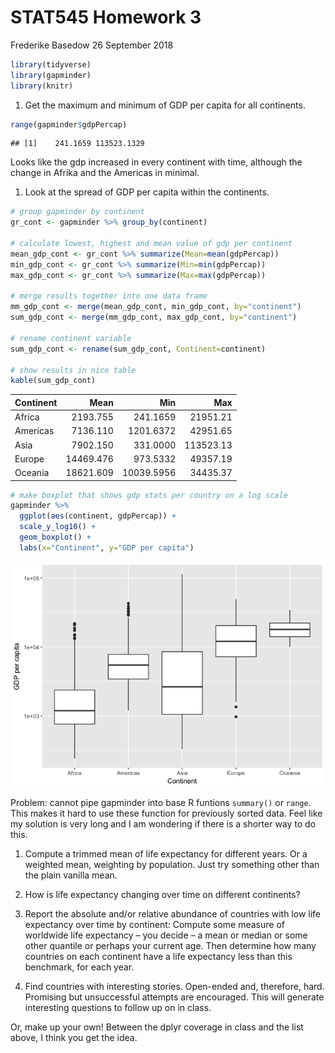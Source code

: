 STAT545 Homework 3
================
Frederike Basedow
26 September 2018

``` r
library(tidyverse)
library(gapminder)
library(knitr)
```

1.  Get the maximum and minimum of GDP per capita for all continents.

``` r
range(gapminder$gdpPercap)
```

    ## [1]    241.1659 113523.1329

Looks like the gdp increased in every continent with time, although the change in Afrika and the Americas in minimal.

1.  Look at the spread of GDP per capita within the continents.

``` r
# group gapminder by continent
gr_cont <- gapminder %>% group_by(continent)

# calculate lowest, highest and mean value of gdp per continent
mean_gdp_cont <- gr_cont %>% summarize(Mean=mean(gdpPercap))
min_gdp_cont <- gr_cont %>% summarize(Min=min(gdpPercap))
max_gdp_cont <- gr_cont %>% summarize(Max=max(gdpPercap))

# merge results together into one data frame
mm_gdp_cont <- merge(mean_gdp_cont, min_gdp_cont, by="continent")
sum_gdp_cont <- merge(mm_gdp_cont, max_gdp_cont, by="continent")

# rename continent variable
sum_gdp_cont <- rename(sum_gdp_cont, Continent=continent)

# show results in nice table
kable(sum_gdp_cont)
```

| Continent |       Mean|         Min|        Max|
|:----------|----------:|-----------:|----------:|
| Africa    |   2193.755|    241.1659|   21951.21|
| Americas  |   7136.110|   1201.6372|   42951.65|
| Asia      |   7902.150|    331.0000|  113523.13|
| Europe    |  14469.476|    973.5332|   49357.19|
| Oceania   |  18621.609|  10039.5956|   34435.37|

``` r
# make boxplot that shows gdp stats per country on a log scale
gapminder %>%  
  ggplot(aes(continent, gdpPercap)) +
  scale_y_log10() +
  geom_boxplot() +
  labs(x="Continent", y="GDP per capita")
```

![](hw03-dplyr_and_ggplot2_files/figure-markdown_github/unnamed-chunk-3-1.png)

Problem: cannot pipe gapminder into base R funtions `summary()` or `range`. This makes it hard to use these function for previously sorted data. Feel like my solution is very long and I am wondering if there is a shorter way to do this.

1.  Compute a trimmed mean of life expectancy for different years. Or a weighted mean, weighting by population. Just try something other than the plain vanilla mean.

2.  How is life expectancy changing over time on different continents?

3.  Report the absolute and/or relative abundance of countries with low life expectancy over time by continent: Compute some measure of worldwide life expectancy – you decide – a mean or median or some other quantile or perhaps your current age. Then determine how many countries on each continent have a life expectancy less than this benchmark, for each year.

4.  Find countries with interesting stories. Open-ended and, therefore, hard. Promising but unsuccessful attempts are encouraged. This will generate interesting questions to follow up on in class.

Or, make up your own! Between the dplyr coverage in class and the list above, I think you get the idea.
